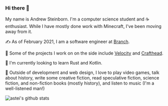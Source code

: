### Hi there 👋

My name is Andrew Steinborn. I'm a computer science student and ☕ enthusiast. While I have mostly done work with Minecraft, I've been moving away from it.

✍️ As of February 2021, I am a software engineer at [Branch](https://branch.gg).

🔭 Some of the projects I work on on the side include [Velocity](https://velocitypowered.com) and [Crafthead](https://crafthead.net).

🌱 I'm currently looking to learn Rust and Kotlin.

💬 Outside of development and web design, I love to play video games, talk about history, write some creative fiction, read speculative fiction, science fiction, and non-fiction books (mostly history), and listen to music (I'm a well-listened man!)

![astei's github stats](https://github-readme-stats.vercel.app/api?username=astei&count_private=true)

<!--
**astei/astei** is a ✨ _special_ ✨ repository because its `README.md` (this file) appears on your GitHub profile.

Here are some ideas to get you started:

- 🔭 I’m currently working on ...
- 🌱 I’m currently learning ...
- 👯 I’m looking to collaborate on ...
- 🤔 I’m looking for help with ...
- 💬 Ask me about ...
- 📫 How to reach me: ...
- 😄 Pronouns: ...
- ⚡ Fun fact: ...
-->
